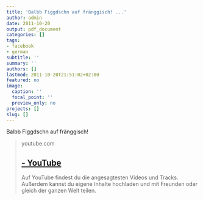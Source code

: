 ```yaml
---
title: 'Balbb Figgdschn auf fränggisch! ...'
author: admin
date: 2011-10-20
output: pdf_document
categories: []
tags:
- facebook
- german
subtitle: ''
summary: ''
authors: []
lastmod: 2011-10-20T21:51:02+02:00
featured: no
image:
  caption: ''
  focal_point: ''
  preview_only: no
projects: []
slug: []
---
```

Balbb Figgdschn auf fränggisch!
> youtube.com
> ## [ - YouTube](http://www.youtube.com/watch?v=6Rab0ooHGLo)
>
>Auf YouTube findest du die angesagtesten Videos und Tracks. Außerdem kannst du eigene Inhalte hochladen und mit Freunden oder gleich der ganzen Welt teilen.

